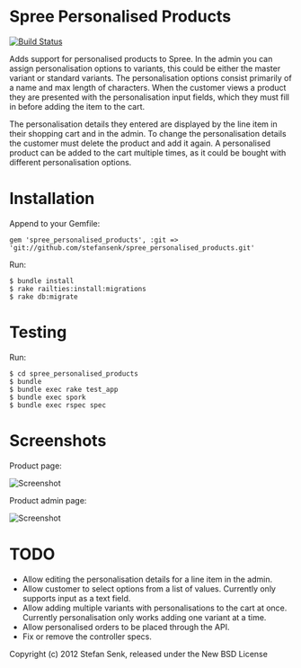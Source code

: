 Spree Personalised Products
===========================

[![Build Status](https://travis-ci.org/stefansenk/spree_personalised_products.png)](https://travis-ci.org/stefansenk/spree_personalised_products)

Adds support for personalised products to Spree. In the admin you can assign personalisation options to variants, this could be either the master variant or standard variants. The personalisation options consist primarily of a name and max length of characters. When the customer views a product they are presented with the personalisation input fields, which they must fill in before adding the item to the cart. 

The personalisation details they entered are displayed by the line item in their shopping cart and in the admin. To change the personalisation details the customer must delete the product and add it again. A personalised product can be added to the cart multiple times, as it could be bought with different personalisation options.


Installation
============

Append to your Gemfile:

    gem 'spree_personalised_products', :git => 'git://github.com/stefansenk/spree_personalised_products.git'

Run:

    $ bundle install
    $ rake railties:install:migrations
    $ rake db:migrate


Testing
=======

Run:

	$ cd spree_personalised_products
    $ bundle
    $ bundle exec rake test_app
    $ bundle exec spork
    $ bundle exec rspec spec


Screenshots
===========

Product page:

![Screenshot](https://raw.github.com/stefansenk/spree_personalised_products/master/screenshot-product.png)

Product admin page:

![Screenshot](https://raw.github.com/stefansenk/spree_personalised_products/master/screenshot-admin.png)


TODO
====

- Allow editing the personalisation details for a line item in the admin.
- Allow customer to select options from a list of values. Currently only supports input as a text field.
- Allow adding multiple variants with personalisations to the cart at once. Currently personalisation only works adding one variant at a time.
- Allow personalised orders to be placed through the API.
- Fix or remove the controller specs.
	

Copyright (c) 2012 Stefan Senk, released under the New BSD License
